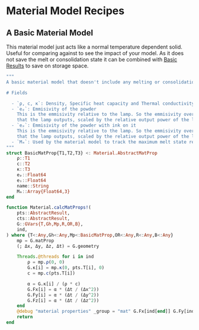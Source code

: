 # Material Model Recipes

## A Basic Material Model

This material model just acts like a normal temperature dependent solid. Useful
for comparing against to see the impact of your model. As it does not save the
melt or consolidation state it can be combined with [Basic Results](@ref) to
save on storage space.

```julia
"""
A basic material model that doesn't include any melting or consolidation.

# Fields

  - `ρ, c, κ`: Density, Specific heat capacity and Thermal conductivity
  - `eₚ`: Emmisivity of the powder
    This is the emmisivity relative to the lamp. So the emmisivity over the range of the wavelengths
    that the lamp outputs, scaled by the relative output power of the lamp at those wavelengths.
  - `eₚ`: Emmisivity of the powder with ink on it
    This is the emmisivity relative to the lamp. So the emmisivity over the range of the wavelengths
    that the lamp outputs, scaled by the relative output power of the lamp at those wavelengths.
  - `Mₘ`: Used by the material model to track the maximum melt state reached per node.
"""
struct BasicMatProp{T1,T2,T3} <: Material.AbstractMatProp
    ρ::T1
    c::T2
    κ::T3
    eₚ::Float64
    eᵢ::Float64
    name::String
    Mₘ::Array{Float64,3}
end
```

```julia
function Material.calcMatProps!(
    pts::AbstractResult,
    cts::AbstractResult,
    G::GVars{T,Gh,Mp,R,OR,B},
    ind,
) where {T<:Any,Gh<:Any,Mp<:BasicMatProp,OR<:Any,R<:Any,B<:Any}
    mp = G.matProp
    (; Δx, Δy, Δz, Δt) = G.geometry

    Threads.@threads for i in ind
        ρ = mp.ρ(0, 0)
        G.κ[i] = mp.κ(0, pts.T[i], 0)
        c = mp.c(pts.T[i])

        α = G.κ[i] / (ρ * c)
        G.Fx[i] = α * (Δt / (Δx^2))
        G.Fy[i] = α * (Δt / (Δy^2))
        G.Fz[i] = α * (Δt / (Δz^2))
    end
    @debug "material properties" _group = "mat" G.Fx[ind[end]] G.Fy[ind[end]] G.Fz[ind[end]] G.κ[ind[end]]
    return
end
```
